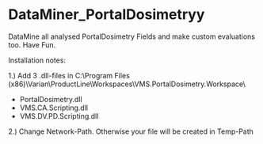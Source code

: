 # DataMiner_PortalDosimetryy
DataMine all analysed PortalDosimetry Fields and make custom evaluations too. Have Fun.

Installation notes:

1.) Add 3 .dll-files in C:\Program Files (x86)\Varian\ProductLine\Workspaces\VMS.PortalDosimetry.Workspace\
- PortalDosimetry.dll
- VMS.CA.Scripting.dll
- VMS.DV.PD.Scripting.dll

2.) Change Network-Path. Otherwise your file will be created in Temp-Path
